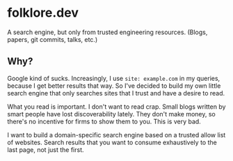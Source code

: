 # folklore.dev

A search engine, but only from trusted engineering resources. (Blogs, papers,
git commits, talks, etc.)

## Why?

Google kind of sucks. Increasingly, I use `site: example.com` in my queries,
because I get better results that way. So I've decided to build my own little
search engine that only searches sites that I trust and have a desire to read.

What you read is important. I don't want to read crap. Small blogs written by
smart people have lost discoverability lately. They don't make money, so there's
no incentive for firms to show them to you. This is very bad.

I want to build a domain-specific search engine based on a trusted allow list of
websites. Search results that you want to consume exhaustively to the last page,
not just the first.
